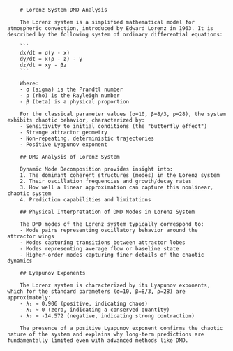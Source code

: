 
        # Lorenz System DMD Analysis
                
        The Lorenz system is a simplified mathematical model for atmospheric convection, introduced by Edward Lorenz in 1963. It is described by the following system of ordinary differential equations:

        ```
        dx/dt = σ(y - x)
        dy/dt = x(ρ - z) - y
        dz/dt = xy - βz
        ```

        Where:
        - σ (sigma) is the Prandtl number
        - ρ (rho) is the Rayleigh number
        - β (beta) is a physical proportion

        For the classical parameter values (σ=10, β=8/3, ρ=28), the system exhibits chaotic behavior, characterized by:
        - Sensitivity to initial conditions (the "butterfly effect")
        - Strange attractor geometry
        - Non-repeating, deterministic trajectories
        - Positive Lyapunov exponent

        ## DMD Analysis of Lorenz System

        Dynamic Mode Decomposition provides insight into:
        1. The dominant coherent structures (modes) in the Lorenz system
        2. Their oscillation frequencies and growth/decay rates
        3. How well a linear approximation can capture this nonlinear, chaotic system
        4. Prediction capabilities and limitations

        ## Physical Interpretation of DMD Modes in Lorenz System

        The DMD modes of the Lorenz system typically correspond to:
        - Mode pairs representing oscillatory behavior around the attractor wings
        - Modes capturing transitions between attractor lobes
        - Modes representing average flow or baseline state
        - Higher-order modes capturing finer details of the chaotic dynamics

        ## Lyapunov Exponents

        The Lorenz system is characterized by its Lyapunov exponents, which for the standard parameters (σ=10, β=8/3, ρ=28) are approximately:
        - λ₁ ≈ 0.906 (positive, indicating chaos)
        - λ₂ ≈ 0 (zero, indicating a conserved quantity)
        - λ₃ ≈ -14.572 (negative, indicating strong contraction)

        The presence of a positive Lyapunov exponent confirms the chaotic nature of the system and explains why long-term predictions are fundamentally limited even with advanced methods like DMD.
        